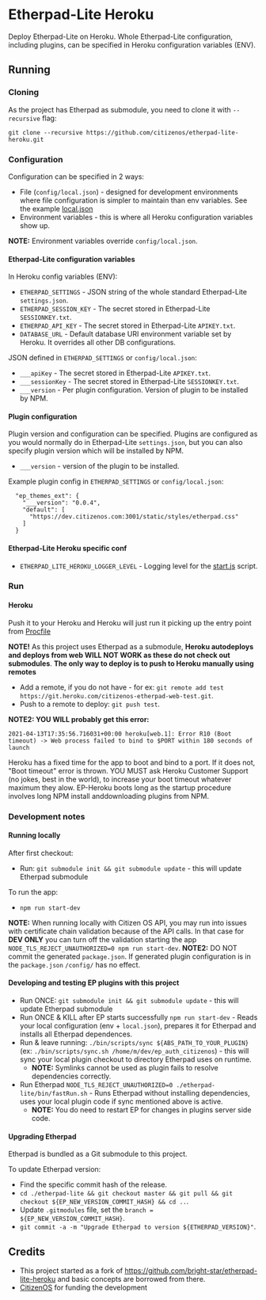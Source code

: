 # Etherpad-Lite Heroku

Deploy Etherpad-Lite on Heroku. Whole Etherpad-Lite configuration, including plugins, can be specified in Heroku configuration variables (ENV).

## Running

### Cloning

As the project has Etherpad as submodule, you need to clone it with `--recursive` flag:

`git clone --recursive https://github.com/citizenos/etherpad-lite-heroku.git`

### Configuration

Configuration can be specified in 2 ways:

* File (`config/local.json`) - designed for development environments where file configuration is simpler to maintain than env variables. See the example [local.json](config/local.json.example)
* Environment variables - this is where all Heroku configuration variables show up.

**NOTE:** Environment variables override `config/local.json`.

#### Etherpad-Lite configuration variables

In Heroku config variables (ENV):

* `ETHERPAD_SETTINGS` - JSON string of the whole standard Etherpad-Lite `settings.json`.
* `ETHERPAD_SESSION_KEY` - The secret stored in Etherpad-Lite `SESSIONKEY.txt`.
* `ETHERPAD_API_KEY` - The secret stored in Etherpad-Lite `APIKEY.txt`.
* `DATABASE_URL` - Default database URI environment variable set by Heroku. It overrides all other DB configurations.

JSON defined in `ETHERPAD_SETTINGS` or `config/local.json`:

* `___apiKey` - The secret stored in Etherpad-Lite `APIKEY.txt`.
* `___sessionKey` - The secret stored in Etherpad-Lite `SESSIONKEY.txt`.
* `___version` - Per plugin configuration. Version of plugin to be installed by NPM.

#### Plugin configuration

Plugin version and configuration can be specified. Plugins are configured as you would normally do in Etherpad-Lite `settings.json`, but you can also specify plugin version which will be installed by NPM.

* `___version` - version of the plugin to be installed.

Example plugin config in `ETHERPAD_SETTINGS` or `config/local.json`:

```
  "ep_themes_ext": {
    "___version": "0.0.4",
    "default": [
      "https://dev.citizenos.com:3001/static/styles/etherpad.css"
    ]
  }
```
#### Etherpad-Lite Heroku specific conf

* `ETHERPAD_LITE_HEROKU_LOGGER_LEVEL` - Logging level for the [start.js](start.js) script.

### Run

#### Heroku

Push it to your Heroku and Heroku will just run it picking up the entry point from [Procfile](Procfile)

**NOTE!** As this project uses Etherpad as a submodule, **Heroku autodeploys and deploys from web WILL NOT WORK as these do not check out submodules**. **The only way to deploy is to push to Heroku manually using remotes**

* Add a remote, if you do not have - for ex: `git remote add test https://git.heroku.com/citizenos-etherpad-web-test.git`.
* Push to a remote to deploy: `git push test`.

**NOTE2: YOU WILL probably get this error:**
```
2021-04-13T17:35:56.716031+00:00 heroku[web.1]: Error R10 (Boot timeout) -> Web process failed to bind to $PORT within 180 seconds of launch
```
Heroku has a fixed time for the app to boot and bind to a port. If it does not, "Boot timeout" error is thrown.
YOU MUST ask Heroku Customer Support (no jokes, best in the world), to increase your boot timeout whatever maximum they alow. EP-Heroku boots long as the startup procedure involves long NPM install anddownloading plugins from NPM.


### Development notes

#### Running locally

After first checkout:

* Run: `git submodule init && git submodule update` - this will update Etherpad submodule

To run the app:

* `npm run start-dev`

**NOTE:** When running locally with Citizen OS API, you may run into issues with certificate chain validation because of the API calls. In that case for **DEV ONLY** you can turn off the validation starting the app `NODE_TLS_REJECT_UNAUTHORIZED=0 npm run start-dev`.
**NOTE2:** DO NOT commit the generated `package.json`. If generated plugin configuration is in the `package.json` `/config/` has no effect.

#### Developing and testing EP plugins with this project

* Run ONCE: `git submodule init && git submodule update` - this will update Etherpad submodule
* Run ONCE & KILL after EP starts successfully `npm run start-dev` - Reads your local configuration (env + `local.json`), prepares it for Etherpad and installs all Etherpad dependences.  
* Run & leave running: `./bin/scripts/sync ${ABS_PATH_TO_YOUR_PLUGIN}` (ex: `./bin/scripts/sync.sh /home/m/dev/ep_auth_citizenos`) - this will sync your local plugin checkout to directory Etherpad uses on runtime.
    * **NOTE:** Symlinks cannot be used as plugin fails to resolve dependencies correctly.
* Run Etherpad `NODE_TLS_REJECT_UNAUTHORIZED=0 ./etherpad-lite/bin/fastRun.sh` - Runs Etherpad without installing dependencies, uses your local plugin code if sync mentioned above is active. 
    * **NOTE:** You do need to restart EP for changes in plugins server side code.
    
#### Upgrading Etherpad

Etherpad is bundled as a Git submodule to this project. 

To update Etherpad version:

* Find the specific commit hash of the release.
* `cd ./etherpad-lite && git checkout master && git pull && git checkout ${EP_NEW_VERSION_COMMIT_HASH} && cd ..`.
* Update `.gitmodules` file, set the `branch = ${EP_NEW_VERSION_COMMIT_HASH}`.
* `git commit -a -m "Upgrade Etherpad to version ${ETHERPAD_VERSION}"`.

## Credits

* This project started as a fork of https://github.com/bright-star/etherpad-lite-heroku and basic concepts are borrowed from there.
* [CitizenOS](https://citizenos.com) for funding the development
